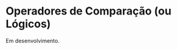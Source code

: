 <script src="../jquery-3.4.1.min.js"></script>
<script src="../jquery_preventDefault.js"></script>  

# Operadores de Comparação (ou Lógicos)

Em desenvolvimento.